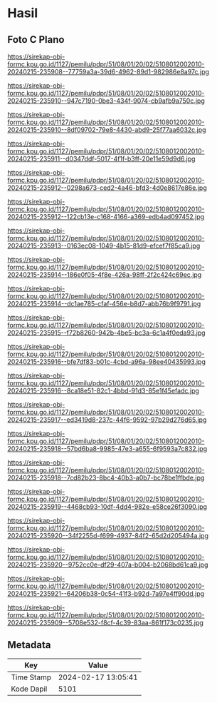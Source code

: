 # Hasil

## Foto C Plano

https://sirekap-obj-formc.kpu.go.id/1127/pemilu/pdpr/51/08/01/20/02/5108012002010-20240215-235908--77759a3a-39d6-4962-89d1-982986e8a97c.jpg

https://sirekap-obj-formc.kpu.go.id/1127/pemilu/pdpr/51/08/01/20/02/5108012002010-20240215-235910--947c7190-0be3-434f-9074-cb9afb9a750c.jpg

https://sirekap-obj-formc.kpu.go.id/1127/pemilu/pdpr/51/08/01/20/02/5108012002010-20240215-235910--8df09702-79e8-4430-abd9-25f77aa6032c.jpg

https://sirekap-obj-formc.kpu.go.id/1127/pemilu/pdpr/51/08/01/20/02/5108012002010-20240215-235911--d0347ddf-5017-4f1f-b3ff-20e11e59d9d6.jpg

https://sirekap-obj-formc.kpu.go.id/1127/pemilu/pdpr/51/08/01/20/02/5108012002010-20240215-235912--0298a673-ced2-4a46-bfd3-4d0e8617e86e.jpg

https://sirekap-obj-formc.kpu.go.id/1127/pemilu/pdpr/51/08/01/20/02/5108012002010-20240215-235912--122cb13e-c168-4166-a369-edb4ad097452.jpg

https://sirekap-obj-formc.kpu.go.id/1127/pemilu/pdpr/51/08/01/20/02/5108012002010-20240215-235913--0163ec08-1049-4b15-81d9-efcef7f85ca9.jpg

https://sirekap-obj-formc.kpu.go.id/1127/pemilu/pdpr/51/08/01/20/02/5108012002010-20240215-235914--186e0f05-4f8e-426a-98ff-2f2c424c69ec.jpg

https://sirekap-obj-formc.kpu.go.id/1127/pemilu/pdpr/51/08/01/20/02/5108012002010-20240215-235914--dc1ae785-cfaf-456e-b8d7-abb76b9f9791.jpg

https://sirekap-obj-formc.kpu.go.id/1127/pemilu/pdpr/51/08/01/20/02/5108012002010-20240215-235915--f72b8260-942b-4be5-bc3a-6c1a4f0eda93.jpg

https://sirekap-obj-formc.kpu.go.id/1127/pemilu/pdpr/51/08/01/20/02/5108012002010-20240215-235916--bfe7df83-b01c-4cbd-a96a-98ee40435993.jpg

https://sirekap-obj-formc.kpu.go.id/1127/pemilu/pdpr/51/08/01/20/02/5108012002010-20240215-235916--8ca18e51-82c1-4bbd-91d3-85e1f45efadc.jpg

https://sirekap-obj-formc.kpu.go.id/1127/pemilu/pdpr/51/08/01/20/02/5108012002010-20240215-235917--ed3419d8-237c-44f6-9592-97b29d276d65.jpg

https://sirekap-obj-formc.kpu.go.id/1127/pemilu/pdpr/51/08/01/20/02/5108012002010-20240215-235918--57bd6ba8-9985-47e3-a655-6f9593a7c832.jpg

https://sirekap-obj-formc.kpu.go.id/1127/pemilu/pdpr/51/08/01/20/02/5108012002010-20240215-235918--7cd82b23-8bc4-40b3-a0b7-bc78be1ffbde.jpg

https://sirekap-obj-formc.kpu.go.id/1127/pemilu/pdpr/51/08/01/20/02/5108012002010-20240215-235919--4468cb93-10df-4dd4-982e-e58ce26f3090.jpg

https://sirekap-obj-formc.kpu.go.id/1127/pemilu/pdpr/51/08/01/20/02/5108012002010-20240215-235920--34f2255d-f699-4937-84f2-65d2d205494a.jpg

https://sirekap-obj-formc.kpu.go.id/1127/pemilu/pdpr/51/08/01/20/02/5108012002010-20240215-235920--9752cc0e-df29-407a-b004-b2068bd61ca9.jpg

https://sirekap-obj-formc.kpu.go.id/1127/pemilu/pdpr/51/08/01/20/02/5108012002010-20240215-235921--64206b38-0c54-41f3-b92d-7a97e4ff90dd.jpg

https://sirekap-obj-formc.kpu.go.id/1127/pemilu/pdpr/51/08/01/20/02/5108012002010-20240215-235909--5708e532-f8cf-4c39-83aa-861f173c0235.jpg


## Metadata

| Key        | Value               |
| ---------- | ------------------- |
| Time Stamp | 2024-02-17 13:05:41 |
| Kode Dapil | 5101                |



